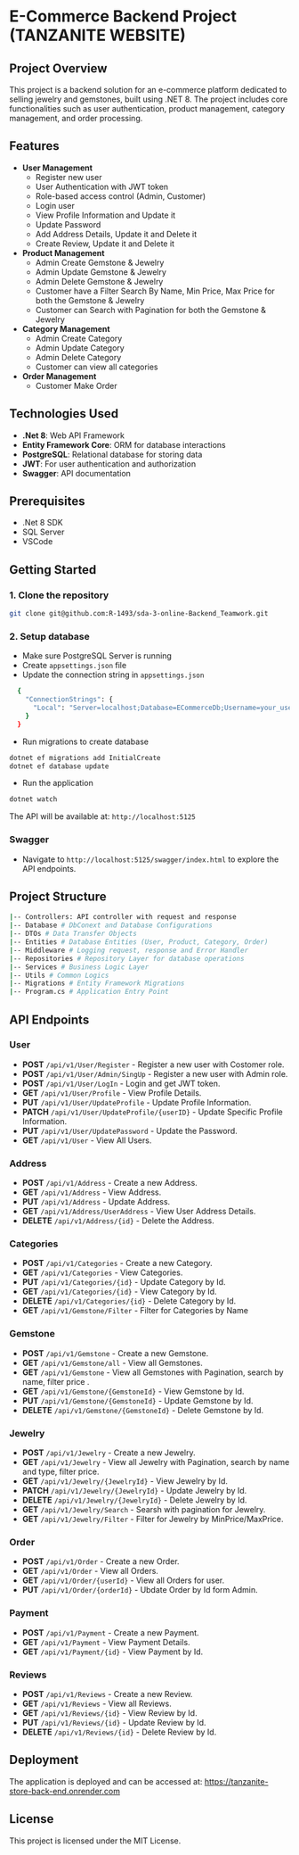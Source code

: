 # E-Commerce Backend Project (TANZANITE WEBSITE)

## Project Overview

This project is a backend solution for an e-commerce platform dedicated to selling jewelry and gemstones, built using .NET 8. The project includes core functionalities such as user authentication, product management, category management, and order processing.

## Features

- **User Management**
  - Register new user
  - User Authentication with JWT token
  - Role-based access control (Admin, Customer)
  - Login user
  - View Profile Information and Update it
  - Update Password
  - Add Address Details, Update it and Delete it
  - Create Review, Update it and Delete it
- **Product Management**
  - Admin Create Gemstone & Jewelry
  - Admin Update Gemstone & Jewelry
  - Admin Delete Gemstone & Jewelry
  - Customer have a Filter Search By Name, Min Price, Max Price for both the Gemstone & Jewelry
  - Customer can Search with Pagination for both the Gemstone & Jewelry
- **Category Management**
  - Admin Create Category
  - Admin Update Category
  - Admin Delete Category
  - Customer can view all categories
- **Order Management**
  - Customer Make Order

## Technologies Used

- **.Net 8**: Web API Framework
- **Entity Framework Core**: ORM for database interactions
- **PostgreSQL**: Relational database for storing data
- **JWT**: For user authentication and authorization
- **Swagger**: API documentation

## Prerequisites

- .Net 8 SDK
- SQL Server
- VSCode

## Getting Started

### 1. Clone the repository

```bash
git clone git@github.com:R-1493/sda-3-online-Backend_Teamwork.git
```

### 2. Setup database

- Make sure PostgreSQL Server is running
- Create `appsettings.json` file
- Update the connection string in `appsettings.json`

```bash
  {
    "ConnectionStrings": {
      "Local": "Server=localhost;Database=ECommerceDb;Username=your_username;Password=your_password;"
    }
  }
```

- Run migrations to create database

```bash
dotnet ef migrations add InitialCreate
dotnet ef database update
```

- Run the application

```bash
dotnet watch
```

The API will be available at: `http://localhost:5125`

### Swagger

- Navigate to `http://localhost:5125/swagger/index.html` to explore the API endpoints.

## Project Structure

```bash
|-- Controllers: API controller with request and response
|-- Database # DbConext and Database Configurations
|-- DTOs # Data Transfer Objects
|-- Entities # Database Entities (User, Product, Category, Order)
|-- Middleware # Logging request, response and Error Handler
|-- Repositories # Repository Layer for database operations
|-- Services # Business Logic Layer
|-- Utils # Common Logics
|-- Migrations # Entity Framework Migrations
|-- Program.cs # Application Entry Point
```

## API Endpoints

### User

- **POST** `/api/v1/User/Register` - Register a new user with Costomer role.
- **POST** `/api/v1/User/Admin/SingUp` - Register a new user with Admin role.
- **POST** `/api/v1/User/LogIn` - Login and get JWT token.
- **GET** `/api/v1/User/Profile` - View Profile Details.
- **PUT** `/api/v1/User/UpdateProfile` - Update Profile Information.
- **PATCH** `/api/v1/User/UpdateProfile/{userID}` - Update Specific Profile Information.
- **PUT** `/api/v1/User/UpdatePassword` - Update the Password.
- **GET** `/api/v1/User` - View All Users.

### Address

- **POST** `/api/v1/Address` - Create a new Address.
- **GET** `/api/v1/Address` - View Address.
- **PUT** `/api/v1/Address` - Update Address.
- **GET** `/api/v1/Address/UserAddress` - View User Address Details.
- **DELETE** `/api/v1/Address/{id}` - Delete the Address.

### Categories

- **POST** `/api/v1/Categories` - Create a new Category.
- **GET** `/api/v1/Categories` - View Categories.
- **PUT** `/api/v1/Categories/{id}` - Update Category by Id.
- **GET** `/api/v1/Categories/{id}` - View Category by Id.
- **DELETE** `/api/v1/Categories/{id}` - Delete Category by Id.
- **GET** `/api/v1/Gemstone/Filter` - Filter for Categories by Name

### Gemstone

- **POST** `/api/v1/Gemstone` - Create a new Gemstone.
- **GET** `/api/v1/Gemstone/all` - View all Gemstones.
- **GET** `/api/v1/Gemstone` - View all Gemstones with Pagination, search by name, filter price .
- **GET** `/api/v1/Gemstone/{GemstoneId}` - View Gemstone by Id.
- **PUT** `/api/v1/Gemstone/{GemstoneId}` - Update Gemstone by Id.
- **DELETE** `/api/v1/Gemstone/{GemstoneId}` - Delete Gemstone by Id.

### Jewelry

- **POST** `/api/v1/Jewelry` - Create a new Jewelry.
- **GET** `/api/v1/Jewelry` - View all Jewelry  with Pagination, search by name and type, filter price.
- **GET** `/api/v1/Jewelry/{JewelryId}` - View Jewelry by Id.
- **PATCH** `/api/v1/Jewelry/{JewelryId}` - Update Jewelry by Id.
- **DELETE** `/api/v1/Jewelry/{JewelryId}` - Delete Jewelry by Id.
- **GET** `/api/v1/Jewelry/Search` - Searsh with pagination for Jewelry.
- **GET** `/api/v1/Jewelry/Filter` - Filter for Jewelry by MinPrice/MaxPrice.

### Order

- **POST** `/api/v1/Order` - Create a new Order.
- **GET** `/api/v1/Order` - View all Orders.
- **GET** `/api/v1/Order/{userId}` - View all Orders for user.
- **PUT** `/api/v1/Order/{orderId}` - Ubdate Order by Id form Admin.

### Payment

- **POST** `/api/v1/Payment` - Create a new Payment.
- **GET** `/api/v1/Payment` - View Payment Details.
- **GET** `/api/v1/Payment/{id}` - View Payment by Id.

### Reviews

- **POST** `/api/v1/Reviews` - Create a new Review.
- **GET** `/api/v1/Reviews` - View all Reviews.
- **GET** `/api/v1/Reviews/{id}` - View Review by Id.
- **PUT** `/api/v1/Reviews/{id}` - Update Review by Id.
- **DELETE** `/api/v1/Reviews/{id}` - Delete Review by Id.

## Deployment

The application is deployed and can be accessed at: https://tanzanite-store-back-end.onrender.com

## License

This project is licensed under the MIT License.
